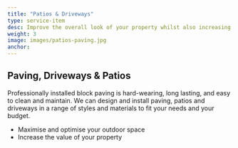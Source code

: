 ```yaml
---
title: "Patios & Driveways"
type: service-item
desc: Improve the overall look of your property whilst also increasing value with a professionally installed driveway or patio.
weight: 3
image: images/patios-paving.jpg
anchor: 
---
```

## Paving, Driveways & Patios

Professionally installed block paving is hard-wearing, long lasting, and easy to clean and maintain. We can design and install paving, patios and driveways in a range of styles and materials to fit your needs and your budget.

* Maximise and optimise your outdoor space
* Increase the value of your property